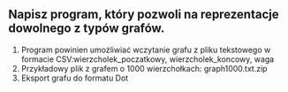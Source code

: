 ## Napisz program, który pozwoli na reprezentacje dowolnego z typów grafów.

1. Program powinien umożliwiać wczytanie grafu z pliku tekstowego w formacie CSV:wierzcholek_poczatkowy, wierzcholek_koncowy, waga
2. Przykładowy plik z grafem o 1000 wierzchołkach: graph1000.txt.zip
3. Eksport grafu do formatu Dot
